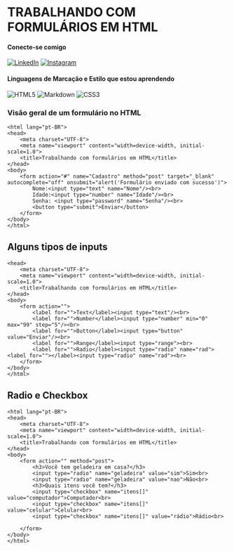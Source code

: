 # TRABALHANDO COM FORMULÁRIOS EM HTML
#### Conecte-se comigo
[![LinkedIn](https://img.shields.io/badge/LinkedIn-0077B5?style=for-the-badge&logo=linkedin&logoColor=white)](https://www.linkedin.com/in/isadora-mendes-3b8605336/)
[![Instagram](https://img.shields.io/badge/-Instagram-%23E4405F?style=for-the-badge&logo=instagram&logoColor=white)](https://www.instagram.com/neves_azure/)

#### Linguagens de Marcação e Estilo que estou aprendendo
![HTML5](https://img.shields.io/badge/HTML5-E34F26?style=for-the-badge&logo=html5&logoColor=white)
![Markdown](https://img.shields.io/badge/Markdown-000?style=for-the-badge&logo=markdown)
![CSS3](https://img.shields.io/badge/CSS3-1572B6?style=for-the-badge&logo=css3&logoColor=white)

### Visão geral de um formulário no HTML

```
<html lang="pt-BR">
<head>
    <meta charset="UTF-8">
    <meta name="viewport" content="width=device-width, initial-scale=1.0">
    <title>Trabalhando com formulários em HTML</title>
</head>
<body>
    <form action="#" name="Cadastro" method="post" target="_blank" autocomplete="off" onsubmit="alert('Formulário enviado com sucesso')">
        Nome:<input type="text" name="Nome"/><br>
        Idade:<input type="number" name="Idade"/><br>
        Senha: <input type="password" name="Senha"/><br>
        <button type="submit">Enviar</button>
    </form>
</body>
</html>
```
## Alguns tipos de inputs
```
<head>
    <meta charset="UTF-8">
    <meta name="viewport" content="width=device-width, initial-scale=1.0">
    <title>Trabalhando com formulários em HTML</title>
</head>
<body>
    <form action="">
        <label for="">Text</label><input type="text"/><br>
        <label for="">Number</label><input type="number" min="0" max="99" step="5"/><br>
        <label for="">Button</label><input type="button" value="Enviar"/><br>
        <label for="">Range</label><input type="range"><br>
        <label for="">Radio</label><input type="radio" name="rad"><label for=""></label><input type="radio" name="rad"><br>
    </form>
</body>
</html>
```
## Radio e Checkbox
```
<html lang="pt-BR">
<head>
    <meta charset="UTF-8">
    <meta name="viewport" content="width=device-width, initial-scale=1.0">
    <title>Trabalhando com formulários em HTML</title>
</head>
<body>
    <form action="" method="post">
        <h3>Você tem geladeira em casa?</h3>
        <input type="radio" name="geladeira" value="sim">Sim<br>
        <input type="radio" name="geladeira" value="nao">Não<br>
        <h3>Quais itens você tem?</h3>
        <input type="checkbox" name="itens[]" value="computador">Computador<br>
        <input type="checkbox" name="itens[]" value="celular">Celular<br>
        <input type="checkbox" name="itens[]" value="rádio">Rádio<br>

    </form>
</body>
</html>
```
